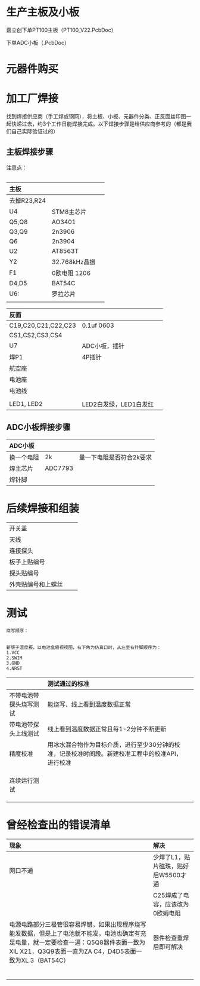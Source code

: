 # 生产主板及小板

嘉立创下单PT100主板（PT100\_V22.PcbDoc）

下单ADC小板（.PcbDoc）

# 元器件购买

# 

# 加工厂焊接

找到焊接供应商（手工焊或钢网），将主板、小板、元器件分类、正反面丝印图一起快递过去，约3个工作日能焊接完成。以下焊接步骤是给供应商参考的（都是我们自己实际验证过的）

## 主**板焊接步骤**

注意点：

```

```

| 主板 |  |  |
| :--- | :--- | :--- |
| 去掉R23,R24 |  |  |
| U4 | STM8主芯片 |  |
| Q5,Q8 | AO3401 |  |
| Q3,Q9 | 2n3906 |  |
| Q6 | 2n3904 |  |
| U2 | AT8563T |  |
| Y2 | 32.768kHz晶振 |  |
| F1 | 0欧电阻 1206 |  |
| D4,D5 | BAT54C |  |
| U6: | 罗拉芯片 |  |
|  |  |  |

| 反面 |  |  |
| :--- | :--- | :--- |
| C19,C20,C21,C22,C23 | 0.1uf 0603 |  |
| CS1,CS2,CS3,CS4 |  |  |
| U7 | ADC小板，插针 |  |
| 焊P1 | 4P插针 |  |
| 航空座 |  |  |
| 电池座 |  |  |
| 电池线 |  |  |
|  |  |  |
| LED1, LED2 | LED2白发绿，LED1白发红 |  |

## ADC小板焊接步骤

| ADC小板 |  |  |
| :--- | :--- | :--- |
| 换一个电阻 | 2k | 量一下电阻是否符合2k要求 |
| 焊主芯片 | ADC7793 |  |
| 焊针脚 |  |  |

# 后续焊接和组装

|  |  |  |
| :--- | :--- | :--- |
| 开关盖 |  |  |
| 天线 |  |  |
| 连接探头 |  |  |
| 板子上贴编号 |  |  |
| 探头贴编号 |  |  |
| 外壳贴编号和上螺丝 |  |  |

# 测试

```
烧写顺序：


新版子温度板，以电池盒俯视视图，右下角为仿真口时，从左至右针脚顺序为：
1.VCC
2.SWIM
3.GND
4.NRST
```

|  | 测试通过的标准 |  |
| :--- | :--- | :--- |
| 不带电池带探头烧写测试 | 能烧写、线上看到温度数据正常 |  |
| 带电池带探头上线测试 | 线上看到温度数据正常且每1-2分钟不断更新 |  |
| 精度校准 | 用冰水混合物作为目标介质，进行至少30分钟的校准，记录校准时间段。新建校准工程中的校准API，进行校准 |  |
|  |  |  |
|  |  |  |
|  |  |  |
| 连续运行测试 |  |  |
|  |  |  |
|  |  |  |
|  |  |  |

# 曾经检查出的错误清单

| 现象 | 解决 |
| :--- | :--- |
| 网口不通 | 少焊了L1，贴片磁珠，贴好后W5500才通 |
|  | C25焊成了电容，应该改为0欧姆电阻 |
| 电源电路部分三极管很容易焊错，如果出现程序烧写能发数据，但是上了电池就不能发，电池也确定有充足电量，就一定要检查一遍：Q5Q8器件表面一致为XIL X21，Q3Q9表面一直为ZA C4，D4D5表面一致为XL 3（BAT54C） | 器件检查重焊后即可解决 |
|  |  |
|  |  |
|  |  |
|  |  |
|  |  |
|  |  |



